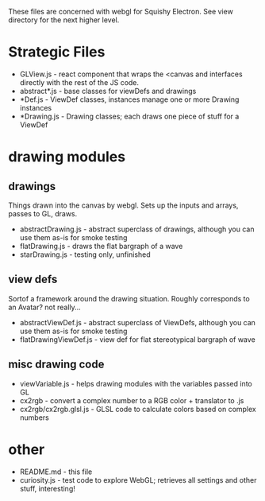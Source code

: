 These files are concerned with webgl for Squishy Electron.  See view directory for the next higher level.


# Strategic Files

* GLView.js - react component that wraps the <canvas and interfaces directly with the rest of the JS code.
* abstract*.js - base classes for viewDefs and drawings
* *Def.js - ViewDef classes, instances manage one or more Drawing instances
* *Drawing.js - Drawing classes; each draws one piece of stuff for a ViewDef


# drawing modules

## drawings
Things drawn into the canvas by webgl.
Sets up the inputs and arrays, passes to GL, draws.
* abstractDrawing.js - abstract superclass of drawings, although you can use them as-is for smoke testing
* flatDrawing.js - draws the flat bargraph of a wave
* starDrawing.js - testing only, unfinished

## view defs
Sortof a framework around the drawing situation.
Roughly corresponds to an Avatar?  not really...
* abstractViewDef.js  - abstract superclass of ViewDefs, although you can use them as-is for smoke testing
* flatDrawingViewDef.js - view def for flat stereotypical bargraph of wave

## misc drawing code
* viewVariable.js - helps drawing modules with the variables passed into GL
* cx2rgb - convert a complex number to a RGB color + translator to .js
* cx2rgb/cx2rgb.glsl.js - GLSL code to calculate colors based on complex numbers

# other
* README.md - this file
* curiosity.js - test code to explore WebGL; retrieves all settings and other stuff, interesting!
